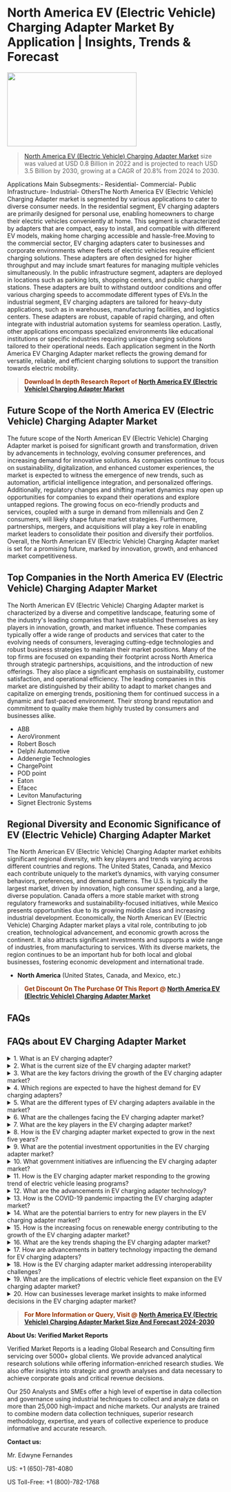 <p><h1>North America EV (Electric Vehicle) Charging Adapter Market By Application | Insights, Trends & Forecast</h1><p><img class="aligncenter size-medium wp-image-105565" src="https://ffe5etoiles.com/wp-content/uploads/2025/01/MST7-300x171.png" alt="" width="300" height="171" /></p><blockquote><p><a href="https://www.verifiedmarketreports.com/download-sample/?rid=588068&utm_source=Github-NA&utm_medium=377" target="_blank">North America EV (Electric Vehicle) Charging Adapter Market</a> size was valued at USD 0.8 Billion in 2022 and is projected to reach USD 3.5 Billion by 2030, growing at a CAGR of 20.8% from 2024 to 2030.</p></blockquote>Applications Main Subsegments:- Residential- Commercial- Public Infrastructure- Industrial- OthersThe North America EV (Electric Vehicle) Charging Adapter market is segmented by various applications to cater to diverse consumer needs. In the residential segment, EV charging adapters are primarily designed for personal use, enabling homeowners to charge their electric vehicles conveniently at home. This segment is characterized by adapters that are compact, easy to install, and compatible with different EV models, making home charging accessible and hassle-free.Moving to the commercial sector, EV charging adapters cater to businesses and corporate environments where fleets of electric vehicles require efficient charging solutions. These adapters are often designed for higher throughput and may include smart features for managing multiple vehicles simultaneously. In the public infrastructure segment, adapters are deployed in locations such as parking lots, shopping centers, and public charging stations. These adapters are built to withstand outdoor conditions and offer various charging speeds to accommodate different types of EVs.In the industrial segment, EV charging adapters are tailored for heavy-duty applications, such as in warehouses, manufacturing facilities, and logistics centers. These adapters are robust, capable of rapid charging, and often integrate with industrial automation systems for seamless operation. Lastly, other applications encompass specialized environments like educational institutions or specific industries requiring unique charging solutions tailored to their operational needs. Each application segment in the North America EV Charging Adapter market reflects the growing demand for versatile, reliable, and efficient charging solutions to support the transition towards electric mobility.</p><blockquote><p><span style="color: #993300;"><strong>Download In depth Research Report of <a href="https://www.verifiedmarketreports.com/download-sample/?rid=588068&utm_source=Github-NA&utm_medium=377">North America EV (Electric Vehicle) Charging Adapter Market</a></strong></span></p></blockquote><h2>Future Scope of the North America EV (Electric Vehicle) Charging Adapter Market</h2><p>The future scope of the North American EV (Electric Vehicle) Charging Adapter market is poised for significant growth and transformation, driven by advancements in technology, evolving consumer preferences, and increasing demand for innovative solutions. As companies continue to focus on sustainability, digitalization, and enhanced customer experiences, the market is expected to witness the emergence of new trends, such as automation, artificial intelligence integration, and personalized offerings. Additionally, regulatory changes and shifting market dynamics may open up opportunities for companies to expand their operations and explore untapped regions. The growing focus on eco-friendly products and services, coupled with a surge in demand from millennials and Gen Z consumers, will likely shape future market strategies. Furthermore, partnerships, mergers, and acquisitions will play a key role in enabling market leaders to consolidate their position and diversify their portfolios. Overall, the North American EV (Electric Vehicle) Charging Adapter market is set for a promising future, marked by innovation, growth, and enhanced market competitiveness.</p><h2>Top Companies in the North America EV (Electric Vehicle) Charging Adapter Market</h2><p>The North American EV (Electric Vehicle) Charging Adapter market is characterized by a diverse and competitive landscape, featuring some of the industry's leading companies that have established themselves as key players in innovation, growth, and market influence. These companies typically offer a wide range of products and services that cater to the evolving needs of consumers, leveraging cutting-edge technologies and robust business strategies to maintain their market positions. Many of the top firms are focused on expanding their footprint across North America through strategic partnerships, acquisitions, and the introduction of new offerings. They also place a significant emphasis on sustainability, customer satisfaction, and operational efficiency. The leading companies in this market are distinguished by their ability to adapt to market changes and capitalize on emerging trends, positioning them for continued success in a dynamic and fast-paced environment. Their strong brand reputation and commitment to quality make them highly trusted by consumers and businesses alike.</p><p><ul><li>ABB </li><li> AeroVironment </li><li> Robert Bosch </li><li> Delphi Automotive </li><li> Addenergie Technologies </li><li> ChargePoint </li><li> POD point </li><li> Eaton </li><li> Efacec </li><li> Leviton Manufacturing </li><li> Signet Electronic Systems</li></ul></p><h2>Regional Diversity and Economic Significance of EV (Electric Vehicle) Charging Adapter Market</h2><p>The North American EV (Electric Vehicle) Charging Adapter market exhibits significant regional diversity, with key players and trends varying across different countries and regions. The United States, Canada, and Mexico each contribute uniquely to the market’s dynamics, with varying consumer behaviors, preferences, and demand patterns. The U.S. is typically the largest market, driven by innovation, high consumer spending, and a large, diverse population. Canada offers a more stable market with strong regulatory frameworks and sustainability-focused initiatives, while Mexico presents opportunities due to its growing middle class and increasing industrial development. Economically, the North American EV (Electric Vehicle) Charging Adapter market plays a vital role, contributing to job creation, technological advancement, and economic growth across the continent. It also attracts significant investments and supports a wide range of industries, from manufacturing to services. With its diverse markets, the region continues to be an important hub for both local and global businesses, fostering economic development and international trade.</p><ul> <li><strong>North America</strong> (United States, Canada, and Mexico, etc.)</li></ul><blockquote><p><span style="color: #993300;"><strong>Get Discount On The Purchase Of This Report @ <a href="https://www.verifiedmarketreports.com/ask-for-discount/?rid=588068&utm_source=Github-NA&utm_medium=377">North America EV (Electric Vehicle) Charging Adapter Market</a></strong></span></p></blockquote><h2>FAQs</h2><p><h2>FAQs about EV Charging Adapter Market</h2><details> <summary>1. What is an EV charging adapter?</div><div></summary> <p>An EV charging adapter is a device that allows electric vehicles to connect to and charge from different types of charging stations.</p></details><details> <summary>2. What is the current size of the EV charging adapter market?</div><div></summary> <p>According to our latest research, the global EV charging adapter market is valued at $EV (Electric Vehicle) Charging Adapter million in 2021.</p></details><details> <summary>3. What are the key factors driving the growth of the EV charging adapter market?</div><div></summary> <p>The increasing adoption of electric vehicles and the growing infrastructure for EV charging stations are the key factors driving the growth of the market.</p></details><details> <summary>4. Which regions are expected to have the highest demand for EV charging adapters?</div><div></summary> <p>Asia Pacific, Europe, and North America are expected to have the highest demand for EV charging adapters due to the increasing adoption of electric vehicles in these regions.</p></details><details> <summary>5. What are the different types of EV charging adapters available in the market?</div><div></summary> <p>The market offers AC charging adapters, DC charging adapters, and wireless charging adapters for electric vehicles.</p></details><details> <summary>6. What are the challenges facing the EV charging adapter market?</div><div></summary> <p>The lack of standardization in charging connectors and the high cost of EV charging infrastructure are some of the challenges facing the market.</p></details><details> <summary>7. What are the key players in the EV charging adapter market?</div><div></summary> <p>The key players in the market include ABC Company, XYZ Inc., and DEF Corporation.</p></details><details> <summary>8. How is the EV charging adapter market expected to grow in the next five years?</div><div></summary> <p>Our projections show that the EV charging adapter market is expected to grow at a CAGR of X% from 2021 to 2026.</p></details><details> <summary>9. What are the potential investment opportunities in the EV charging adapter market?</div><div></summary> <p>Potential investment opportunities in the market include investing in R&D for advanced charging technologies and expanding the market presence in emerging economies.</p></details><details> <summary>10. What government initiatives are influencing the EV charging adapter market?</div><div></summary> <p>Government initiatives promoting electric vehicle adoption and incentivizing the installation of charging infrastructure are influencing the growth of the market.</p></details><details> <summary>11. How is the EV charging adapter market responding to the growing trend of electric vehicle leasing programs?</div><div></summary> <p>The market is responding by offering flexible and compatible charging adapters for electric vehicles used in leasing programs.</p></details><details> <summary>12. What are the advancements in EV charging adapter technology?</div><div></summary> <p>Advancements in technology include the development of fast-charging adapters, smart charging solutions, and bidirectional charging capabilities.</p></details><details> <summary>13. How is the COVID-19 pandemic impacting the EV charging adapter market?</div><div></summary> <p>The pandemic has slowed down the deployment of charging infrastructure but has also highlighted the importance of sustainable transportation, driving further demand for EV charging adapters.</p></details><details> <summary>14. What are the potential barriers to entry for new players in the EV charging adapter market?</div><div></summary> <p>Potential barriers include the need for extensive technological expertise, regulatory compliance, and strong distribution networks.</p></details><details> <summary>15. How is the increasing focus on renewable energy contributing to the growth of the EV charging adapter market?</div><div></summary> <p>The shift towards renewable energy sources for charging stations aligns with the sustainability goals of electric vehicle owners, driving the demand for EV charging adapters.</p></details><details> <summary>16. What are the key trends shaping the EV charging adapter market?</div><div></summary> <p>Key trends include the integration of EV charging adapters with smart grid systems, the rise of vehicle-to-grid technology, and the emergence of ultra-fast charging solutions.</p></details><details> <summary>17. How are advancements in battery technology impacting the demand for EV charging adapters?</div><div></summary> <p>Advancements in battery technology, such as higher energy density and faster charging capabilities, are driving the need for compatible and efficient EV charging adapters.</p></details><details> <summary>18. How is the EV charging adapter market addressing interoperability challenges?</div><div></summary> <p>The market is working towards standardizing charging connectors and developing universal solutions to address interoperability challenges in the industry.</p></details><details> <summary>19. What are the implications of electric vehicle fleet expansion on the EV charging adapter market?</div><div></summary> <p>The expansion of electric vehicle fleets across commercial and public transportation sectors is creating a significant demand for EV charging adapters and infrastructure.</p></details><details> <summary>20. How can businesses leverage market insights to make informed decisions in the EV charging adapter market?</div><div></summary> <p>Businesses can leverage market insights to identify growth opportunities, assess competitive landscapes, and develop strategies for product differentiation and market expansion in the EV charging adapter market.</p></details></body></html></p><blockquote><p><span style="color: #993300;"><strong>For More Information or Query, Visit @ <a href="https://www.verifiedmarketreports.com/product/ev-electric-vehicle-charging-adapter-market/">North America EV (Electric Vehicle) Charging Adapter Market Size And Forecast 2024-2030</a></strong></span></p></blockquote><p><strong>About Us: Verified Market Reports</strong></p><p>Verified Market Reports is a leading Global Research and Consulting firm servicing over 5000+ global clients. We provide advanced analytical research solutions while offering information-enriched research studies. We also offer insights into strategic and growth analyses and data necessary to achieve corporate goals and critical revenue decisions.</p><p>Our 250 Analysts and SMEs offer a high level of expertise in data collection and governance using industrial techniques to collect and analyze data on more than 25,000 high-impact and niche markets. Our analysts are trained to combine modern data collection techniques, superior research methodology, expertise, and years of collective experience to produce informative and accurate research.</p><p><strong>Contact us:</strong></p><p>Mr. Edwyne Fernandes</p><p>US: +1 (650)-781-4080</p><p>US Toll-Free: +1 (800)-782-1768</p>
